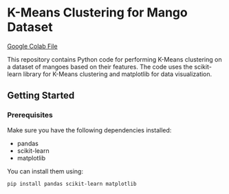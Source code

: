 # K-Means Clustering for Mango Dataset

[Google Colab File]([https://www.example.com](https://colab.research.google.com/drive/1bj8kAfKojeK1toJr-_NFiw80wVE0uX8y?usp=sharing))

This repository contains Python code for performing K-Means clustering on a dataset of mangoes based on their features. The code uses the scikit-learn library for K-Means clustering and matplotlib for data visualization.

## Getting Started

### Prerequisites

Make sure you have the following dependencies installed:

- pandas
- scikit-learn
- matplotlib

You can install them using:

```bash
pip install pandas scikit-learn matplotlib
